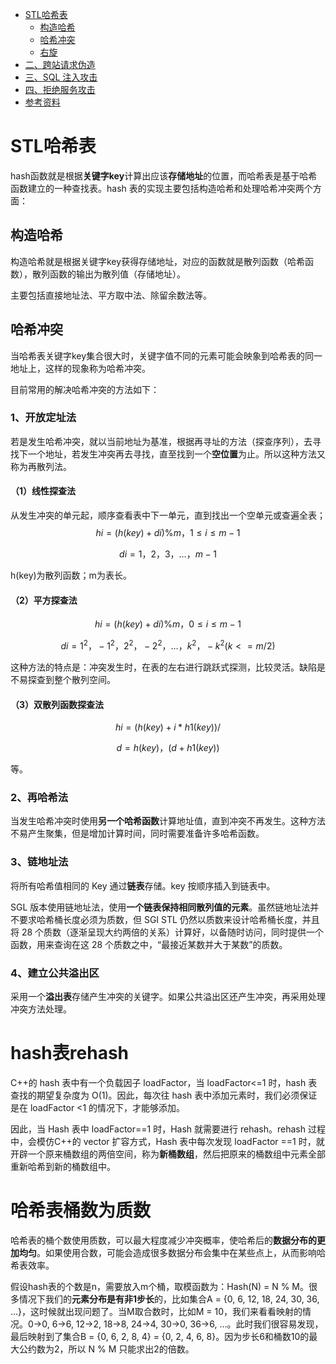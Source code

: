 <!-- GFM-TOC -->
* [STL哈希表](#STL哈希表)
  * [构造哈希](#构造哈希)
  * [哈希冲突](#哈希冲突)
  * [右旋](#右旋)
* [二、跨站请求伪造](#二跨站请求伪造)
* [三、SQL 注入攻击](#三sql-注入攻击)
* [四、拒绝服务攻击](#四拒绝服务攻击)
* [参考资料](#参考资料)
<!-- GFM-TOC -->



# STL哈希表

hash函数就是根据**关键字key**计算出应该**存储地址**的位置，而哈希表是基于哈希函数建立的一种查找表。hash 表的实现主要包括构造哈希和处理哈希冲突两个方面：

## 构造哈希

构造哈希就是根据关键字key获得存储地址，对应的函数就是散列函数（哈希函数），散列函数的输出为散列值（存储地址）。

主要包括直接地址法、平方取中法、除留余数法等。

## 哈希冲突

当哈希表关键字key集合很大时，关键字值不同的元素可能会映象到哈希表的同一地址上，这样的现象称为哈希冲突。

目前常用的解决哈希冲突的方法如下：

### 1、开放定址法

若是发生哈希冲突，就以当前地址为基准，根据再寻址的方法（探查序列），去寻找下一个地址，若发生冲突再去寻找，直至找到一个**空位置**为止。所以这种方法又称为再散列法。

#### （1）线性探查法

从发生冲突的单元起，顺序查看表中下一单元，直到找出一个空单元或查遍全表；
$$
hi=(h(key)+di) \%m，1≤i≤m-1
$$

$$
di=1，2，3，…，m-1
$$

h(key)为散列函数；m为表长。

#### （2）平方探查法

$$
hi=(h(key)+di)\%m，0≤i≤m-1
$$

$$
di=1^2，-1^2，2^2，-2^2，…，k^2，-k^2 ( k<=m/2 )
$$

这种方法的特点是：冲突发生时，在表的左右进行跳跃式探测，比较灵活。缺陷是不易探查到整个散列空间。

#### （3）双散列函数探查法

$$
hi=(h(key)+i*h1(key))/%m，0≤i≤m-1 //即di=i*h1(key)
$$

$$
d=h(key)，(d+h1(key))%m，(d+2h1(key))%m，…，
$$

等。





### 2、再哈希法

当发生哈希冲突时使用**另一个哈希函数**计算地址值，直到冲突不再发生。这种方法不易产生聚集，但是增加计算时间，同时需要准备许多哈希函数。

### 3、链地址法

将所有哈希值相同的 Key 通过**链表**存储。key 按顺序插入到链表中。

SGL 版本使用链地址法，使用**一个链表保持相同散列值的元素**。虽然链地址法并不要求哈希桶长度必须为质数，但 SGI STL 仍然以质数来设计哈希桶长度，并且将 28 个质数（逐渐呈现大约两倍的关系）计算好，以备随时访问，同时提供一个函数，用来查询在这 28 个质数之中，“最接近某数并大于某数”的质数。

### 4、建立公共溢出区

采用一个**溢出表**存储产生冲突的关键字。如果公共溢出区还产生冲突，再采用处理冲突方法处理。





































# hash表rehash

C++的 hash 表中有一个负载因子 loadFactor，当 loadFactor<=1 时，hash 表查找的期望复杂度为 O(1)。因此，每次往 hash 表中添加元素时，我们必须保证是在 loadFactor <1 的情况下，才能够添加。

因此，当 Hash 表中 loadFactor==1 时，Hash 就需要进行 rehash。rehash 过程中，会模仿C++的 vector 扩容方式，Hash 表中每次发现 loadFactor ==1 时，就开辟一个原来桶数组的两倍空间，称为**新桶数组**，然后把原来的桶数组中元素全部重新哈希到新的桶数组中。



# 哈希表桶数为质数

哈希表的桶个数使用质数，可以最大程度减少冲突概率，使哈希后的**数据分布的更加均匀**。如果使用合数，可能会造成很多数据分布会集中在某些点上，从而影响哈希表效率。

假设hash表的个数是n，需要放入m个桶，取模函数为：Hash(N) = N % M。很多情况下我们的**元素分布是有非1步长**的，比如集合A = {0, 6, 12, 18, 24, 30, 36, …}，这时候就出现问题了。当M取合数时，比如M = 10，我们来看看映射的情况。0->0, 6->6, 12->2, 18->8, 24->4, 30->0, 36->6, …。此时我们很容易发现，最后映射到了集合B = {0, 6, 2, 8, 4} = {0, 2, 4, 6, 8}。因为步长6和桶数10的最大公约数为2，所以 N % M 只能求出2的倍数。









































